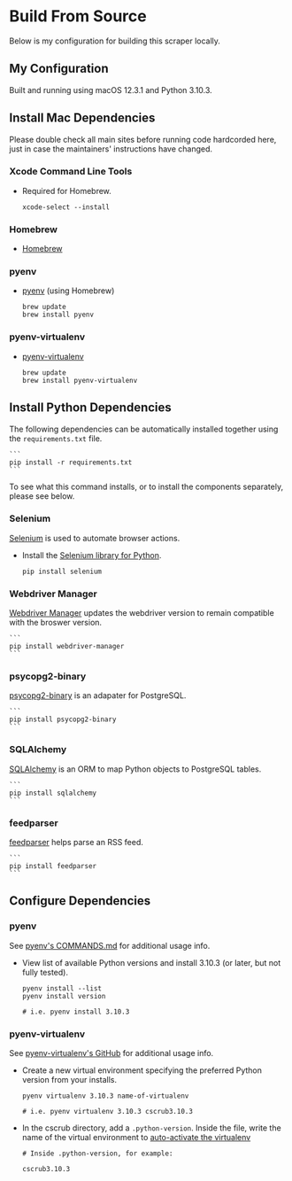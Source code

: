 # Build From Source
Below is my configuration for building this scraper locally.

## My Configuration
Built and running using macOS 12.3.1 and Python 3.10.3.

## Install Mac Dependencies
Please double check all main sites before running code hardcorded here, just in case the maintainers' instructions have changed.

### Xcode Command Line Tools
- Required for Homebrew.

    ```
    xcode-select --install
    ```
### Homebrew
- [Homebrew](https://brew.sh/)

### pyenv
- [pyenv](https://github.com/pyenv/pyenv) (using Homebrew)

    ```
    brew update
    brew install pyenv
    ```

### pyenv-virtualenv
- [pyenv-virtualenv](https://github.com/pyenv/pyenv-virtualenv)

    ```
    brew update
    brew install pyenv-virtualenv

    ```

## Install Python Dependencies
The following dependencies can be automatically installed together using the `requirements.txt` file.

    ```
    pip install -r requirements.txt
    ``` 
To see what this command installs, or to install the components separately, please see below.

### Selenium
[Selenium](https://www.selenium.dev/documentation/webdriver/getting_started/) is used to automate browser actions.
- Install the [Selenium library for Python](https://www.selenium.dev/documentation/webdriver/getting_started/install_library/).

    ```
    pip install selenium
    ```

### Webdriver Manager
[Webdriver Manager](https://github.com/SergeyPirogov/webdriver_manager) updates the webdriver version to remain compatible with the broswer version. 

    ```
    pip install webdriver-manager
    ```

### psycopg2-binary
[psycopg2-binary](https://pypi.org/project/psycopg2-binary/) is an adapater for PostgreSQL.

    ```
    pip install psycopg2-binary
    ```

### SQLAlchemy
[SQLAlchemy](https://docs.sqlalchemy.org/en/14/orm/quickstart.html) is an ORM to map Python objects to PostgreSQL tables.

    ```
    pip install sqlalchemy
    ```

### feedparser
[feedparser](https://pypi.org/project/feedparser/) helps parse an RSS feed.

    ```
    pip install feedparser
    ```

## Configure Dependencies

### pyenv
See [pyenv's COMMANDS.md](https://github.com/pyenv/pyenv/blob/master/COMMANDS.md) for additional usage info.
- View list of available Python versions and install 3.10.3 (or later, but not fully tested).

    ```shell
    pyenv install --list
    pyenv install version

    # i.e. pyenv install 3.10.3
    ```

### pyenv-virtualenv
See [pyenv-virtualenv's GitHub](https://github.com/pyenv/pyenv-virtualenv) for additional usage info.
- Create a new virtual environment specifying the preferred Python version from your installs. 

    ```shell
    pyenv virtualenv 3.10.3 name-of-virtualenv

    # i.e. pyenv virtualenv 3.10.3 cscrub3.10.3
    ```
- In the cscrub directory, add a `.python-version`. Inside the file, write the name of the virtual environment to [auto-activate the virtualenv](https://github.com/pyenv/pyenv-virtualenv#activate-virtualenv)

    ```shell
    # Inside .python-version, for example:

    cscrub3.10.3
    ```
